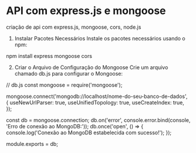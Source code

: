 # API com express.js e mongoose
 criação de api com express.js, mongoose, cors, node.js


1. Instalar Pacotes Necessários
Instale os pacotes necessários usando o npm:

npm install express mongoose cors

2. Criar o Arquivo de Configuração do Mongoose
Crie um arquivo chamado db.js para configurar o Mongoose:

// db.js
const mongoose = require('mongoose');

mongoose.connect('mongodb://localhost/nome-do-seu-banco-de-dados', {
  useNewUrlParser: true,
  useUnifiedTopology: true,
  useCreateIndex: true,
});

const db = mongoose.connection;
db.on('error', console.error.bind(console, 'Erro de conexão ao MongoDB:'));
db.once('open', () => {
  console.log('Conexão ao MongoDB estabelecida com sucesso!');
});

module.exports = db;



